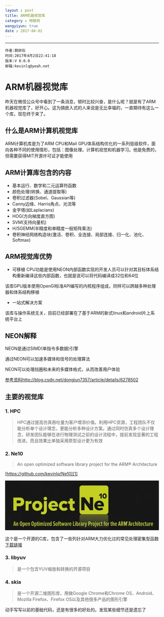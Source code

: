 ```yaml
---
layout : post
title: ARM机器视觉库
category : 物联网
wangyiyun: true
date : 2017-04-02
---
```


******

    作者:鹅卵石
    时间:2017年4月2日22:41:18
    版本:V 0.0.0
    邮箱:kevinlq@yeah.net

<!-- more -->

# ARM机器视觉库


昨天在微信公众号中看到了一条消息，顿时比较兴奋，是什么呢？就是有了ARM机器视觉库了，好开心。这为搞嵌入式的人来说是无比幸福的，一直期待有这么一个库，现在终于来了。

## 什么是ARM计算机视觉库
ARM计算机库是为了ARM CPU和Mail GPU体系结构优化的一系列低级软件，面向各种不同的使用情形，包括：图像处理，计算机视觉和机器学习。他是免费的，但需要获得MIT开源许可证才能使用

## ARM计算库包含的内容

- 基本运行、数学和二元运算符函数
- 颜色处理(转换、通道提取等)
- 卷积过滤器(Sobel、Gaussian等)
- Canny边缘、Harris角点、光流等
- 金字塔(如Laplacians)
- HOG(方向梯度直方图)
- SVM(支持向量机)
- H/SGEMM(半精度和单精度一般矩阵乘法)
- 卷积神经网络构造块(激活、卷积、全连接、局部连接、归一化、池化、Softmax)

## ARM视觉库优势

- 可移植
CPU功能是使用NEON内部函数实现的开发人员可以针对其目标体系结构重新编译这些内部函数，也就是说可以将代码编译成32位和64位

该库GPU版本使用OpenGl标准API编写的内核程序组成，同样可以跨越多种处理器和体系结构移植

- 一站式解决方案

该库与操作系统无关，目前已经部署在了基于ARM的新式linux和android片上系统平台上

## NEON解释

NEON是通过SIMD(单指令多数据)引擎

通过NEON可以加速多媒体和信号的处理算法

NEON可以处理挡圈和未来的多媒体格式，从而改善用户体验

[参考资料http://blog.csdn.net/dongjun7357/article/details/6278502](http://blog.csdn.net/dongjun7357/article/details/6278502)

## 主要的视觉库

### 1. HPC

>HPC通过提高仿真吞吐量为客户增添价值。利用HPC资源，工程团队不仅能分析单个设计理念，更能分析多种设计方案。通过同时仿真多个设计理念，研发团队能够在进行物理测试之前的设计流程中，提前发现显著的工程改进，而且效果比单独采用原型设计更为有效

### 2. Ne10

>An open optimized software library project for the ARM® Architecture

[https://github.com/kevinlq/Ne10][1]

![](/res/img/blog/物联网/ne10.png)

这个是一个开源的C库，包含了一些列针对ARM大力优化过的常见处理密集型函数
[下载链接](https://github.com/kevinlq/Ne10)

### 3. libyuv

>是一个包含YUV缩放和转换的开源项目

### 4. skia

>是一个开源二维图形库，用做Google Chrome和Chrome OS、Android、Mozilla Firefox、Firefox OS以及其他很多产品的图形引擎


  [1]: https://github.com/kevinlq/Ne10

  
  动手写写以前的基础代码，还是有很多的好处的。发现某些细节还是遗忘了
